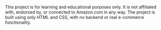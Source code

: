 This project is for learning and educational purposes only. It is not affiliated with, endorsed by, or connected to Amazon.com in any way.
The project is built using only HTML and CSS, with no backend or real e-commerce functionality.
